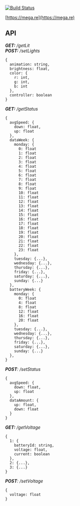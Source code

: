 [![Build Status](https://travis-ci.org/Kostecki/MEGAPanel.svg?branch=master)](https://travis-ci.org/Kostecki/MEGAPanel)

[https://mega.re](https://mega.re)


## API
***GET:** /getLit   
**POST:** /setLights*
```
{
  animation: string,
  brightness: float,
  color: {
    r: int,
    g: int,
    b: int
  },
  controller: boolean
}
```

***GET:** /getStatus*
```
{
  avgSpeed: {
    down: float,
    up: float
  },
  dataWeek: {
    monday: {
      0: float
      1: float
      2: float
      3: float
      4: float
      5: float
      6: float
      7: float
      8: float
      9: float
      10: float
      11: float
      12: float
      13: float
      14: float
      15: float
      16: float
      17: float
      18: float
      19: float
      20: float
      21: float
      22: float
      23: float
    },
    tuesday: {...},
    wednesday: {...},
    thursday: {...},
    friday: {...},
    saturday: {...},
    sunday: {...}
  },
  batteryWeek: {
    monday: {
      0: float
      4: float
      8: float
      12: float
      16: float
      20: float
    },
    tuesday: {...},
    wednesday: {...},
    thursday: {...},
    friday: {...},
    saturday: {...},
    sunday: {...}
  },
}
```

***POST**: /setStatus*
```
{
  avgSpeed: {
    down: float,
    up: float
  },
  dataAmount: {
    up: float,
    down: float
  }
}
```

***GET:** /getVoltage*
```
{
  1: {
    batteryId: string,
    voltage: float,
    current: boolean
  },
  2: {...},
  3: {...}
}
```

***POST**: /setVoltage*
```
{
  voltage: float
}
```